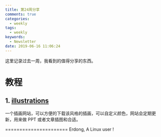 ```yaml
---
title: 第24周分享
comments: true
categories:
  - weekly
tags:
  - weekly
keywords:
  - Newsletter
date: 2019-06-16 11:06:24
---
```



这里记录过去一周，我看到的值得分享的东西。
<!--more-->



# 教程

## 1. [illustrations](https://undraw.co/illustrations)

一个插画网站，可以方便的下载该风格的插画，可以自定义颜色，网站会定期更新，用来做 PPT 或者文章插图和合适。

======================
Erdong, A Linux user !

